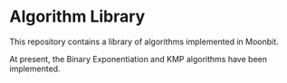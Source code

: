 # Algorithm Library

This repository contains a library of algorithms implemented in Moonbit.

At present, the Binary Exponentiation and KMP algorithms have been implemented.